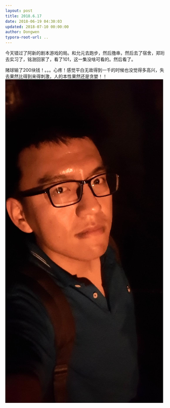 ```yaml
---
layout: post
title: 2018.6.17
date: 2018-06-19 04:30:03
updated: 2018-07-10 00:00:00
author: Dongwen
typora-root-url: ..
---
```




今天错过了阿新的剧本游戏的局。和允元去跑步，然后撸串，然后去了宿舍，郑珩去实习了，铭澍回家了，看了101，这一集没啥可看的。然后看了。

赌球输了200块钱！。。。心疼！感觉平白无故得到一千的时候也没觉得多高兴，失去果然比得到来得刺激，人的本性果然还是贪婪！！ ![](/img/in-post/x51526122.jpg)
